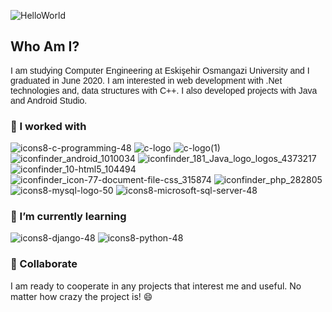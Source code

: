 
![HelloWorld](https://user-images.githubusercontent.com/58748375/87801556-90c92500-c858-11ea-8c92-164b94f95914.png)

<h2>Who Am I?</h2>
<p style="font-family: 'Comic Sans MS', sans-serif;"> I am studying Computer Engineering at Eskişehir Osmangazi University and I graduated in June 2020. I am interested in web development with .Net technologies and, data structures with C++. I also developed projects with Java and Android Studio.</p>

<h3>🔭 I worked with </h3>

![icons8-c-programming-48](https://user-images.githubusercontent.com/58748375/87805752-8ad64280-c85e-11ea-9094-18d86e989015.png)
![c-logo](https://user-images.githubusercontent.com/58748375/87804295-52ce0000-c85c-11ea-8b95-b5552c5df5f0.png) 
![c-logo(1)](https://user-images.githubusercontent.com/58748375/87804353-6bd6b100-c85c-11ea-8561-6c92f2f7b4a5.png) 
![iconfinder_android_1010034](https://user-images.githubusercontent.com/58748375/87804742-f9b29c00-c85c-11ea-95a1-0976072798c3.png) ![iconfinder_181_Java_logo_logos_4373217](https://user-images.githubusercontent.com/58748375/87804761-ff0fe680-c85c-11ea-8377-7d3290a848b7.png)
![iconfinder_10-html5_104494](https://user-images.githubusercontent.com/58748375/87804964-4a29f980-c85d-11ea-82e5-4b7bbe3173a1.png) 
![iconfinder_icon-77-document-file-css_315874](https://user-images.githubusercontent.com/58748375/87804971-4c8c5380-c85d-11ea-89d8-e8b4e8c61220.png) ![iconfinder_php_282805](https://user-images.githubusercontent.com/58748375/87804976-4e561700-c85d-11ea-8159-32543d896043.png) <br>
![icons8-mysql-logo-50](https://user-images.githubusercontent.com/58748375/87805204-a42abf00-c85d-11ea-8d50-5ef82fd6d625.png) 
![icons8-microsoft-sql-server-48](https://user-images.githubusercontent.com/58748375/87805206-a4c35580-c85d-11ea-9edf-989e56d7135b.png)

<h3>🌱 I’m currently learning</h3>

![icons8-django-48](https://user-images.githubusercontent.com/58748375/87806353-69298b00-c85f-11ea-877f-259a5bc60c5c.png)
![icons8-python-48](https://user-images.githubusercontent.com/58748375/87806354-69c22180-c85f-11ea-97d8-288dabdffc80.png)
<h3> 👯 Collaborate </h3>
<p> I am ready to cooperate in any projects that interest me and useful. No matter how crazy the project is! 😄 </p>


<!--
- 🤔 I’m looking for help with ...
- 💬 Ask me about ...
- 📫 How to reach me: ...
- 😄 Pronouns: ...
- ⚡ Fun fact: ...
-->
